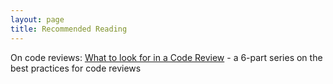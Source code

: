 ```yaml
---
layout: page
title: Recommended Reading
---
```


On code reviews:
[What to look for in a Code Review](https://blog.jetbrains.com/upsource/2015/07/23/what-to-look-for-in-a-code-review/) - a 6-part series on the best practices for code reviews
